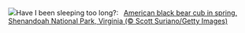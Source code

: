 ![](https://www.bing.com/th?id=OHR.SpringCub_EN-US3818124104_UHD.jpg&w=1000)Have I been sleeping too long?:&nbsp;&ensp;[American black bear cub in spring, Shenandoah National Park, Virginia (© Scott Suriano/Getty Images)](https://www.bing.com/th?id=OHR.SpringCub_EN-US3818124104_UHD.jpg)
<br><br/>
